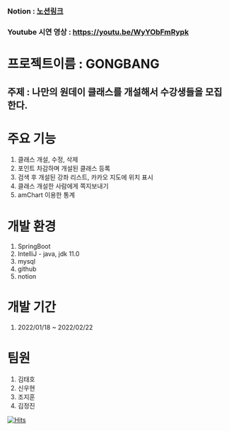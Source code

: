 ### Notion : [노션링크](https://cedar-echinacea-afc.notion.site/GONGBANG-6af052ece8454a40b679e37e59586796)
### Youtube 시연 영상 : https://youtu.be/WyYObFmRypk


# 프로젝트이름 : GONGBANG

## 주제 : 나만의 원데이 클래스를 개설해서 수강생들을 모집한다. 

# 주요 기능 
  1. 클래스 개설, 수정, 삭제
  2. 포인트 차감하며 개설된 클래스 등록 
  3. 검색 후 개설된 강좌 리스트, 카카오 지도에 위치 표시
  4. 클래스 개설한 사람에게 쪽지보내기
  5. amChart 이용한 통계

# 개발 환경
  1. SpringBoot
  2. IntelliJ - java, jdk 11.0
  3. mysql
  4. github
  5. notion

# 개발 기간 
  1. 2022/01/18 ~ 2022/02/22

# 팀원 
  1. 김태호
  2. 신우현
  3. 조지훈
  4. 김정진


[![Hits](https://hits.seeyoufarm.com/api/count/incr/badge.svg?url=https%3A%2F%2Fgithub.com%2Fvalorjj%2Fgongbang-jj.git&count_bg=%2379C83D&title_bg=%23555555&icon=&icon_color=%23E7E7E7&title=hits&edge_flat=false)](https://hits.seeyoufarm.com)
